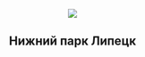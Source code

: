 <p align="center"><img src="http://dwijok.com/bin/images/upload-best/2016-06-30-pic1390248-A4-b.jpg"></p>
<h2 style="text-align: center;">Нижний парк Липецк</h2>